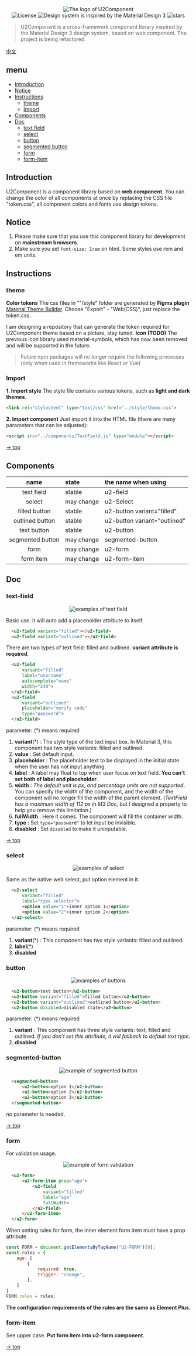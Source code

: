 <div align="center">
  <img src="https://github.com/ShawnDGitHub/imgPack/blob/main/img/icon_vertical_v1.0.png" alt="The logo of U2Component"/>
</div>
<div align="center">
  <img src="https://img.shields.io/badge/License-Apache--2.0_license-green" alt="License"/>
  <img src="https://img.shields.io/badge/Design_System-Material_Deisgn_3-blue" alt="Design system is inspired by the Material Design 3"/>
  <img src="https://img.shields.io/badge/stars-1-orange" alt="stars"/>
</div>

> U2Component is a cross-framework component library inspired by the Material Design 3 design system, based on web component. The project is being refactored.

[中文](https://github.com/ShawnDGitHub/U2Component/blob/main/README-zh.md)

## menu

- [Introduction](#Introduction)
- [Notice](#Notice)
- [Instructions](#Instructions)
  - [theme](#theme)
  - [Import](#Import)
- [Components](#components)
- [Doc](#Doc)
  - [text field](#text-field)
  - [select](#select)
  - [button](#button)
  - [segmented button](#segmented-button)
  - [form](#form)
  - [form-item](#form-item)

## Introduction
U2Component is a component library based on **web component**. You can change the color of all components at once by replacing the CSS file "token.css", all component colors and fonts use design tokens.
## Notice
1. Please make sure that you use this component library for development on **mainstream browsers**.
2. Make sure you set ```font-size: 1rem``` on  html. Some styles use rem and em units.
## Instructions
### theme
**Color tokens**
The css files in ""/style" folder are generated by **Figma plugin** [Material Theme Builder](https://www.figma.com/community/plugin/1034969338659738588/material-theme-builder). Choose "Export" - "Web(CSS)", just replace the token.css.

I am designing a repository that can generate the token required for U2Component theme based on a picture, stay tuned.
**Icon (TODO)**
The previous icon library used material-symbols, which has now been removed and will be supported in the future.

> Future npm packages will no longer require the following processes (only when used in frameworks like React or Vue)

### Import
**1. Import style**
The style file contains various tokens, such as **light and dark themes**.
```html
<link rel="stylesheet" type="text/css" href="../style/theme.css">
```
**2. Import component**
Just import it into the HTML file (there are many parameters that can be adjusted):

```html
<script src="../components/TextField.js" type="module"></script>
```
[ -> top](#menu)

## Components
| name          | state                  | the name when using      |
| :---------------: | :------------------------- | :------------- |
| text field         | stable                      | u2-field    |
| select         | may change                 | u2-Select    |
| filled button  | stable                       | u2-button variant="filled"  |
| outlined button    | stable                       | u2-button variant="outlined"      |
| text button       | stable                       | u2-button       |
| segmented button   | may change                  | segmented-button  |
| form   | may change                  | u2-form  |
| form item   | may change                  | u2-form-item  |

## Doc
### text-field

<div align="center">
  <img src="https://github.com/ShawnDGitHub/imgPack/blob/main/img/u2_example-text-field.png" alt="examples of text field"/>
</div>

Basic use. it will auto add a placeholder attribute to itself.
```html
  <u2-field variant="filled"></u2-field>
  <u2-field variant="outlined"></u2-field>
```
There are two types of text field: filled and outlined. **variant attribute is required**.
```html
  <u2-field
      variant="filled"
      label="username"
      autocomplete="name"
      width="240">
  </u2-field>
  <u2-field
      variant="outlined"
      placeholder="verify code"
      type="password">
  </u2-field>
```
parameter:
(*) means required

1. **variant**(\*) : 
The style type of the text input box. In Material 3, this component has two style variants: filled and outlined.
2. **value** : 
Set default input.
3. **placeholder** : 
The placeholder text to be displayed in the initial state when the user has not input anything.
4. **label** :
A label may float to top when user focus on text field. **You can't set both of label and placeholder**.
5. **width** : 
*The default unit is px, and percentage units are not supported*. You can specify the width of the component, and the width of the component will no longer fill the width of the parent element. (*TextField has a maximum width of 112 px in M3 Doc*, but I designed a property to help you remove this limitation.)
6. **fullWidth** : 
Here it comes. The component will fill the container width.
7. **type** : 
Set ```type="password"``` to let input be invisible.
8. **disabled** : 
Set ```disabled``` to make it uninputable.

[ -> top](#menu)

### select

<div align="center">
  <img src="https://github.com/ShawnDGitHub/imgPack/blob/main/img/u2_example-select.png" alt="examples of select"/>
</div>

Same as the native web select, put option element in it.
```html
  <u2-select
      variant="filled"
      label="type selector">
      <option value="1">inner option 1</option>
      <option value="2">inner option 2</option>
  </u2-select>
```
parameter:
(\*) means required
1. **variant**(\*) : 
This component has two style variants: filled and outlined.
2. **label**(\*)
3. **disabled**

### button

<div align="center">
  <img src="https://github.com/ShawnDGitHub/imgPack/blob/main/img/u2_example-buttons.png" alt="examples of buttons"/>
</div>

```html
  <u2-button>text button</u2-button>
  <u2-button variant="filled">filled button</u2-button>
  <u2-button variant="outlined">outlined button</u2-button>
  <u2-button disabled>disabled state</u2-button>
```
parameter:
(\*) means required
1. **variant** : 
This component has three style variants: text, filled and outlined. *If you don't set this attribute, it will fallback to default text type*.
2. **disabled**

### segmented-button

<div align="center">
  <img src="https://github.com/ShawnDGitHub/imgPack/blob/main/img/u2_example-segmented-button.png" alt="example of segmented button"/>
</div>

```html
  <segmented-button>
      <u2-button>option 1</u2-button>
      <u2-button>option 2</u2-button>
      <u2-button>option 3</u2-button>
  </segmented-button>
```
no parameter is needed.

[ -> top](#menu)

### form
For validation usage.

<div align="center">
  <img src="https://github.com/ShawnDGitHub/imgPack/blob/main/img/u2_example-validation.png" alt="example of form validation"/>
</div>

```html
  <u2-form>
      <u2-form-item prop="age">
          <u2-field
              variant="filled"
              label="age"
              fullWidth>
          </u2-field>
      </u2-form-item>
  </u2-form>
```
When setting rules for form, the inner element form item must have a prop attribute.
```javascript
const FORM = document.getElementsByTagName("U2-FORM")[0];
const rules = {
    age: [
        {
            required: true,
            trigger: "change",
        },
    ]
}
FORM.rules = rules;
```
**The configuration requirements of the rules are the same as Element Plus**.

### form-item
See upper case. **Put form item into u2-form component**.

[ -> top](#menu)
